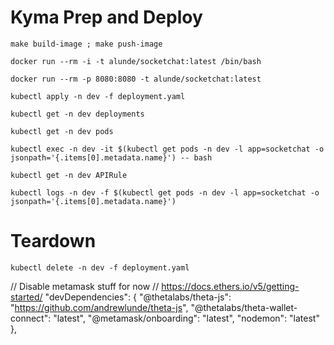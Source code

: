 # Kyma Prep and Deploy

```
make build-image ; make push-image

docker run --rm -i -t alunde/socketchat:latest /bin/bash

docker run --rm -p 8080:8080 -t alunde/socketchat:latest

kubectl apply -n dev -f deployment.yaml

kubectl get -n dev deployments

kubectl get -n dev pods

kubectl exec -n dev -it $(kubectl get pods -n dev -l app=socketchat -o jsonpath='{.items[0].metadata.name}') -- bash

kubectl get -n dev APIRule

kubectl logs -n dev -f $(kubectl get pods -n dev -l app=socketchat -o jsonpath='{.items[0].metadata.name}')

```

# Teardown
```
kubectl delete -n dev -f deployment.yaml
```

// Disable metamask stuff for now
// https://docs.ethers.io/v5/getting-started/
  "devDependencies": {
    "@thetalabs/theta-js": "https://github.com/andrewlunde/theta-js",
    "@thetalabs/theta-wallet-connect": "latest",
    "@metamask/onboarding": "latest",
    "nodemon": "latest"
  },
